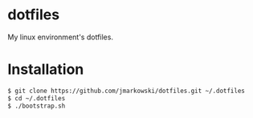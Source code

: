 # dotfiles

My linux environment's dotfiles.

# Installation

```bash
$ git clone https://github.com/jmarkowski/dotfiles.git ~/.dotfiles
$ cd ~/.dotfiles
$ ./bootstrap.sh
```
